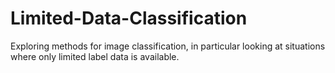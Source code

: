 # Limited-Data-Classification
Exploring methods for image classification, in particular looking at situations where only limited label data is available. 
